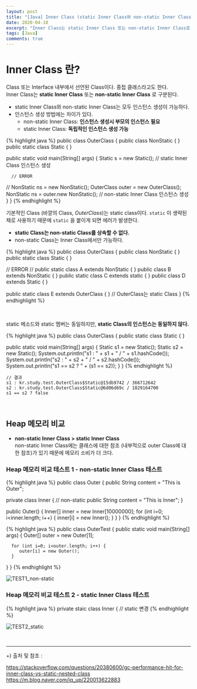 ```yaml
---
layout: post
title: "[Java] Inner Class (static Inner Class와 non-static Inner Class 비교)"
date: 2020-04-18
excerpt: "Inner Class는 static Inner Class 또는 non-static Inner Class로 구분된다. 인스턴스 생성 방법과 Heap 메모리 사용에 차이가 존재한다."
tags: [Java]
comments: true
---
```


# Inner Class 란?
Class 또는 Interface 내부에서 선언된 Class이다. 중첩 클래스라고도 한다. <br>
Inner Class는 **static Inner Class** 또는 **non-static Inner Class** 로 구분된다.

- static Inner Class와 non-static Inner Class는 모두 인스턴스 생성이 가능하다.
- 인스턴스 생성 방법에는 차이가 있다.
  + non-static Inner Class: **인스턴스 생성시 부모의 인스턴스 필요**
  + static Inner Class: **독립적인 인스턴스 생성 가능**

{% highlight java %}
public class OuterClass {
   public class NonStatic { }
   public static class Static { }

   public static void main(String[] args) {
      Static s = new Static(); // static Inner Class 인스턴스 생성

      // ERROR
//    NonStatic ns = new NonStatic();
      OuterClass outer = new OuterClass();
      NonStatic ns = outer.new NonStatic(); // non-static Inner Class 인스턴스 생성
   }
}
{% endhighlight %}

기본적인 Class (바깥의 Class, *OuterClass*)는 static class이다. `static` 이 생략된 채로 사용하기 때문에 `static` 을 붙이게 되면 에러가 발생한다.

- **static Class는 non-static Class를 상속할 수 없다.**
- non-static Class는 Inner Class에서만 가능하다.

{% highlight java %}
public class OuterClass {
   public class NonStatic { }
   public static class Static { }

   // ERROR
// public static class A extends NonStatic { }
   public class B extends NonStatic { }
   public static class C extends static { }
   public class D extends Static { }

   public static class E extends OuterClass { } // OuterClass는 static Class
}
{% endhighlight %}

<br>

static 메소드와 static 멤버는 동일하지만, **static Class의 인스턴스는 동일하지 않다.**

{% highlight java %}
public class OuterClass {
   public static class Static { }

   public static void main(String[] args) {
      Static s1 = new Static();
      Static s2 = new Static();
      System.out.println("s1 : " + s1 + " / " + s1.hashCode());
      System.out.println("s2 : " + s2 + " / " + s2.hashCode());
      System.out.println("s1 == s2 ? " + (s1 == s2));
   }
}
{% endhighlight %}

```
// 결과
s1 : kr.study.test.OuterClass$Static@15db9742 / 366712642
s2 : kr.study.test.OuterClass$Static@6d06d69c / 1829164700
s1 == s2 ? false
```
<br>

## Heap 메모리 비교
- **non-static Inner Class > static Inner Class** <br>
non-static Inner Class에는 클래스에 대한 참조 (내부적으로 outer Class에 대한 참조)가 있기 때문에 메모리 소비가 더 크다.

### Heap 메모리 비교 테스트 1 - non-static Inner Class 테스트

{% highlight java %}
public class Outer {
   public String content = "This is Outer";

   private class Inner { // non-static
      public String content = "This is Inner";
   }

   public Outer() {
      Inner[] inner = new Inner[10000000];
      for (int i=0; i<inner.length; i++) {
         inner[i] = new Inner();
      }
   }
}
{% endhighlight %}

{% highlight java %}
public class OuterTest {
   public static void main(String[] args) {
      Outer[] outer = new Outer[1];

      for (int i=0; i<outer.length; i++) {
         outer[i] = new Outer();
      }
   }
}
{% endhighlight %}

![TEST1_non-static](https://user-images.githubusercontent.com/34757921/79630181-1cfc7b00-818a-11ea-9523-59332d701d6e.png)


### Heap 메모리 비교 테스트 2 - static Inner Class 테스트
{% highlight java %}
private staic class Inner { // static 변경
{% endhighlight %}

![TEST2_static](https://user-images.githubusercontent.com/34757921/79630184-284fa680-818a-11ea-88cb-013876ad8d36.png)

<br>

------------------------

+) 출처 및 참조 :

<https://stackoverflow.com/questions/20380600/gc-performance-hit-for-inner-class-vs-static-nested-class> <br>
<https://m.blog.naver.com/iq_up/220013622883>
